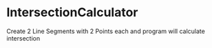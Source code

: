 # IntersectionCalculator
Create 2 Line Segments with 2 Points each and program will calculate intersection
